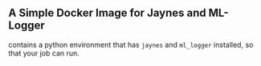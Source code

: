 ## A Simple Docker Image for Jaynes and ML-Logger

contains a python environment that has `jaynes` and `ml_logger` installed, so that your job can run.